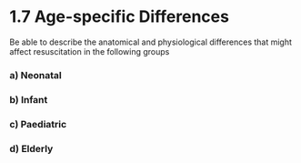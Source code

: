 # 1.7 Age-specific Differences

Be able to describe the anatomical and physiological differences that might affect resuscitation in the following groups

### a\) Neonatal

### b\) Infant

### c\) Paediatric

### d\) Elderly

